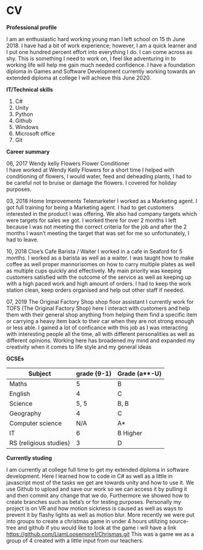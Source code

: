# CV

**Professional profile**

I am an enthusiastic hard working young man I left school on 15 th June 2018. I have had a bit of work experience; however, I am a quick learner and I put one hundred percent effort into everything I do. I can come across as shy. This is something I need to work on, I feel like adventuring in to working life will help me gain much needed confidence.
I have a foundation diploma in Games and Software Development currently working towards an extended diploma at college I will achieve this June 2020.

**IT/Technical skills**

1. C#
1. Unity
1. Python
1. Github
1. Windows
1. Microsoft office
1. Git

**Career summary**

06, 2017	Wendy kelly Flowers		Flower Conditioner	
I have worked at Wendy Kelly Flowers for a short time I helped with conditioning of flowers, I would water, feed and deheading plants, I had to be careful not to bruise or damage the flowers. I covered for holiday purposes. 

03, 2018	Home Improvements		Telemarketer 
I worked as a Marketing agent. I got full training for being a Marketing agent. I had to get customers interested in the product I was offering. We also had company targets which were targets for sales we got. I worked there for over 2 months I left because I was not meeting the correct criteria for the job and after the 2 months I wasn’t meeting the target that was set for me so unfortunately, I had to leave.

10, 2018	Cloe’s Cafe 			Barista / Waiter
I worked in a cafe in Seaford for 5 months. I worked as a barista as well as a waiter. I was taught how to make coffee as well proper mannorisomes on how to carry multiple plates as well as multiple cups quickly and effectively. My main priority was keeping customers satisfied with the outcome of the service as well as keeping up with a high paced work and high amount of orders. I had to keep the work station clean, keep orders organised and help out other staff if needed.

07, 2019	The Original Factory Shop     shop floor assistant 
I currently work for TOFS (The Original Factory Shop) here I interact with customers and help them with their general shop anything from helping them find a specific item or carrying a heavy item back to their car when they are not strong enough or less able. I gained a lot of conficance with this job as I was interacting with interesting people all the time, all with different personalities as well as different opinions. Working here has broadened my mind and expanded my creativity when it comes to life style and my general ideas 

**GCSEs**

Subject | grade (9-1) | Grade (a**-U)
------------ | ------------- | -------------
Maths | 5 | B
English | 4 | C
Science | 5, 5 | B, B
Geography | 4 | C
Computer science | N/A | A*
IT | 6 | B Higher
RS (religious studies) | 3 | D

**Currently studing** 

I am currently at college full time to get  my extended diploma in software development.   Here I learned how to code in C# as well as a little in javascript most of the tasks we get are towards unity and how to use it. We use Github to upload and save our work so we can access it by pulling it and then commit any change that we do. Furthermore we showed how to create branches such as beta’s or for testing purposes. Personally my project is on VR and how motion sickness is caused as well as ways to prevent it by flashy lights as well as motion blur. More recently we were put into groups to create a christmas game in under 4 hours utilizing source-tree and github if you would like to look at the game i will have a link https://github.com/LiamLoosemore1/Chrismas.git 
This was a game we as a group of 4 created with a little input from our teachers.
